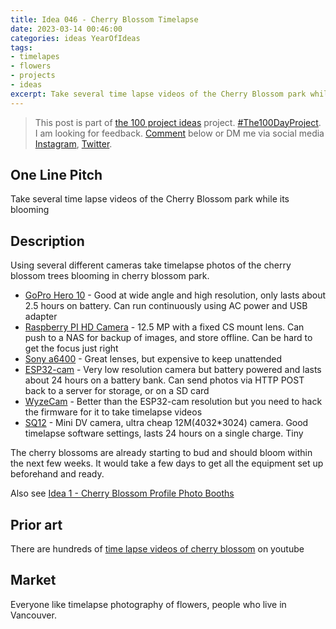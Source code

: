 ```yaml
---
title: Idea 046 - Cherry Blossom Timelapse 
date: 2023-03-14 00:46:00
categories: ideas YearOfIdeas
tags: 
- timelapes
- flowers
- projects
- ideas
excerpt: Take several time lapse videos of the Cherry Blossom park while its blooming
---
```


> This post is part of [the 100 project ideas](/projects/2023-100-ideas/) project. [#The100DayProject](https://www.the100dayproject.org/). I am looking for feedback. <a href='#utterances-comments'>Comment</a> below or DM me via social media <a href="https://instagram.com/funvill" rel="nofollow noopener noreferrer"><i class="fab fa-fw fa-instagram" aria-hidden="true"></i><span class="label">Instagram</span></a>, <a href="https://twitter.com/funvill" rel="nofollow noopener noreferrer"><i class="fab fa-fw fa-twitter" aria-hidden="true"></i><span class="label">Twitter</span></a>.

## One Line Pitch

Take several time lapse videos of the Cherry Blossom park while its blooming

## Description

Using several different cameras take timelapse photos of the cherry blossom trees blooming in cherry blossom park.

- [GoPro Hero 10](https://gopro.com/en/us/shop/cameras/hero10-black/CHDHX-101-master.html) - Good at wide angle and high resolution, only lasts about 2.5 hours on battery. Can run continuously using AC power and USB adapter
- [Raspberry PI HD Camera](https://www.raspberrypi.com/products/raspberry-pi-high-quality-camera/) - 12.5 MP with a fixed CS mount lens. Can push to a NAS for backup of images, and store offline. Can be hard to get the focus just right
- [Sony a6400](https://www.sony.ca/en/interchangeable-lens-cameras/products/ilce-6400) - Great lenses, but expensive to keep unattended
- [ESP32-cam](https://www.arducam.com/esp32-machine-vision-learning-guide/) - Very low resolution camera but battery powered and lasts about 24 hours on a battery bank. Can send photos via HTTP POST back to a server for storage, or on a SD card
- [WyzeCam](https://www.wyze.com/products/wyze-cam-og?related_selling_plan=41618559008930) - Better than the ESP32-cam resolution but you need to hack the firmware for it to take timelapse videos
- [SQ12](https://www.aliexpress.com/item/32848168390.html) - Mini DV camera, ultra cheap 12M(4032*3024) camera. Good timelapse software settings, lasts 24 hours on a single charge. Tiny

The cherry blossoms are already starting to bud and should bloom within the next few weeks. It would take a few days to get all the equipment set up beforehand and ready.

Also see [Idea 1 - Cherry Blossom Profile Photo Booths](https://blog.abluestar.com/idea001-cherry-blossom-profile-photo-booths/)

## Prior art

There are hundreds of [time lapse videos of cherry blossom](https://www.youtube.com/results?search_query=time+lapse+cherry+blossom) on youtube

## Market

Everyone like timelapse photography of flowers, people who live in Vancouver.
